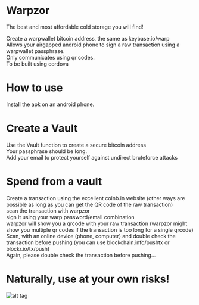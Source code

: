 # Warpzor
The best and most affordable cold storage you will find!

Create a warpwallet bitcoin address, the same as keybase.io/warp </br>
Allows your airgapped android phone to sign a raw transaction using a warpwallet passphrase. </br>
Only communicates using qr codes. </br>
To be built using cordova </br>

# How to use

Install the apk on an android phone.</br>

# Create a Vault

Use the Vault function to create a secure bitcoin address</br>
Your passphrase should be long.</br>
Add your email to protect yourself against undirect bruteforce attacks</br>

# Spend from a vault

Create a transaction using the excellent coinb.in website (other ways are possible as long as you can get the QR code of the raw transaction)</br>
scan the transaction with warpzor</br>
sign it using your warp password/email combination</br>
warpzor will show you a qrcode with your raw transaction (warpzor might show you multiple qr codes if the transaction is too long for a single qrcode)</br>
Scan, with an online device (phone, computer) and double check the transaction before pushing (you can use blockchain.info/pushtx or blockr.io/tx/push)</br>
Again, please double check the transaction before pushing...</br>

# Naturally, use at your own risks!</br>

![alt tag](https://raw.githubusercontent.com/xorq/warpzor/master/warpzor1.jpg)

